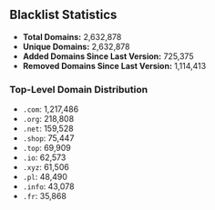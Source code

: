 ## Blacklist Statistics

- **Total Domains:** 2,632,878
- **Unique Domains:** 2,632,878
- **Added Domains Since Last Version:** 725,375
- **Removed Domains Since Last Version:** 1,114,413

### Top-Level Domain Distribution

-  `.com`: 1,217,486
-  `.org`: 218,808
-  `.net`: 159,528
-  `.shop`: 75,447
-  `.top`: 69,909
-  `.io`: 62,573
-  `.xyz`: 61,506
-  `.pl`: 48,490
-  `.info`: 43,078
-  `.fr`: 35,868
